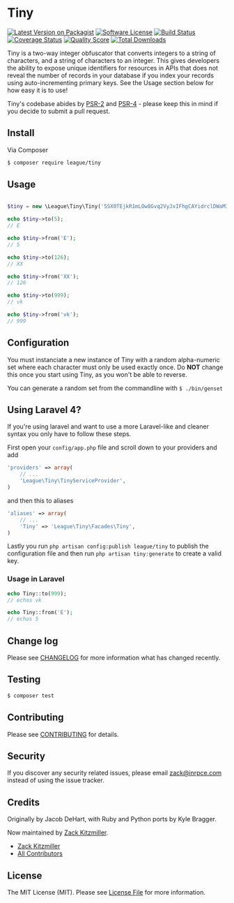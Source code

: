 # Tiny

[![Latest Version on Packagist](https://img.shields.io/packagist/v/league/tiny.svg?style=flat-square)](https://packagist.org/packages/league/tiny)
[![Software License](https://img.shields.io/badge/license-MIT-brightgreen.svg?style=flat-square)](LICENSE.md)
[![Build Status](https://img.shields.io/travis/thephpleague/tiny/master.svg?style=flat-square)](https://travis-ci.org/thephpleague/tiny)
[![Coverage Status](https://img.shields.io/scrutinizer/coverage/g/thephpleague/tiny.svg?style=flat-square)](https://scrutinizer-ci.com/g/thephpleague/tiny/code-structure)
[![Quality Score](https://img.shields.io/scrutinizer/g/thephpleague/tiny.svg?style=flat-square)](https://scrutinizer-ci.com/g/thephpleague/tiny)
[![Total Downloads](https://img.shields.io/packagist/dt/league/tiny.svg?style=flat-square)](https://packagist.org/packages/league/tiny)

Tiny is a two-way integer obfuscator that converts integers to a string of characters, and a string of characters to an integer. This gives developers the ability to expose unique identifiers for resources in APIs that does not reveal the number of records in your database if you index your records using auto-incrementing primary keys. See the Usage section below for how easy it is to use!

Tiny's codebase abides by [PSR-2](https://github.com/php-fig/fig-standards/blob/master/accepted/PSR-2-coding-style-guide.md) and [PSR-4](https://github.com/php-fig/fig-standards/blob/master/accepted/PSR-4-autoloader.md) - please keep this in mind if you decide to submit a pull request.

## Install

Via Composer

``` bash
$ composer require league/tiny
```

## Usage

``` php

$tiny = new \League\Tiny\Tiny('5SX0TEjkR1mLOw8Gvq2VyJxIFhgCAYidrclDWaM3so9bfzZpuUenKtP74QNH6B');

echo $tiny->to(5);
// E

echo $tiny->from('E');
// 5

echo $tiny->to(126);
// XX

echo $tiny->from('XX');
// 126

echo $tiny->to(999);
// vk

echo $tiny->from('vk');
// 999

```

## Configuration

You must instanciate a new instance of Tiny with a random alpha-numeric set where each character must only be used exactly once. Do **NOT** change this once you start using Tiny, as you won't be able to reverse.

You can generate a random set from the commandline with `$ ./bin/genset`

## Using Laravel 4?

If you're using laravel and want to use a more Laravel-like and cleaner syntax you only have to follow these steps.

First open your ``config/app.php`` file and scroll down to your providers and add
``` php
'providers' => array(
    // ...
    'League\Tiny\TinyServiceProvider',
)
```
and then this to aliases
``` php
'aliases' => array(
    // ...
    'Tiny' => 'League\Tiny\Facades\Tiny',
)
```

Lastly you run ``php artisan config:publish league/tiny`` to publish the configuration file and then run ``php artisan tiny:generate`` to create a valid key.

### Usage in Laravel
``` php
echo Tiny::to(999);
// echos vk

echo Tiny::from('E');
// echos 5
```

## Change log

Please see [CHANGELOG](CHANGELOG.md) for more information what has changed recently.

## Testing

``` bash
$ composer test
```

## Contributing

Please see [CONTRIBUTING](CONTRIBUTING.md) for details.

## Security

If you discover any security related issues, please email zack@inrpce.com instead of using the issue tracker.

## Credits

Originally by Jacob DeHart, with Ruby and Python ports by Kyle Bragger.

Now maintained by [Zack Kitzmiller](https://github.com/zackkitzmiller).

- [Zack Kitzmiller](https://github.com/zackkitzmiller)
- [All Contributors](../../contributors)

## License

The MIT License (MIT). Please see [License File](LICENSE.md) for more information.
